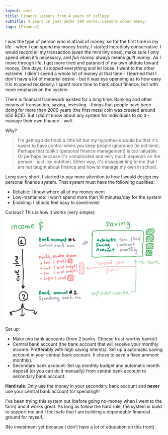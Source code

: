 ```yaml
---
layout: post
title: Finance lessons from 4 years of college 
subtitle: 4 years in just under 500 words. Lessons about money.
tags: [Finance]
---
```


I was the type of person who is afraid of money, so for the first time in my life - when I can spend my money freely, I started incredibly conservative. I would record all my transaction (even the mini tiny ones), make sure I only spend when it's necessary, and *fun money* always means *guilt money*. As I move through life, I get more tired and paranoid of my own attitute toward money. One days, I stopped everything and let loose. I went to the other extreme. I didn't spend a whole lot of money at that time - I learned that I don't have a lot of material desire - but it was eye openning as to how easy it is to spend recklessly. I spent more time to think about finance, but with more emphasis on the system. 

There is financial framework existed for a long time. Banking and other means of transaction, saving, investing - things that people have been doing for more than 2000 years (the first metal coin was created around 650 BCE). But I didn't know about any system for individuals to do it - manage their own finance - well. 

Why?

> I'm getting side track a little bit but my hypothesis would be that it's easier to have control when you keep people ignorance (in old time). Perhaps that toolkit (personal finance management) is too valuable. Or perhaps because it's complicated and very much depends on the person - just like nutrition. Either way, it's dissapointing to me that I am not taught about finance and how to manage my own in school.

Long story short, I started to pay more attention to how I would design my personal finance system. That system must have the following qualities:
- Reliable: I know where all of my money went
- Low-mantaince: I won't spend more than 10 minutes/day for the system
- Enabling: I should feel easy to save/invest 

Curious? This is how it works (very simple):
![Simple finance framework](../assets/fin_model.svg)
<!-- <img src="../assets/fin_model.svg" alt="Simple finance framework"/> -->
<!-- <img src="../assets/fin_model.svg" alt="Simple finance framework"/> -->
<!-- <img src="{{ site.baseurl }}/assets/fin_model.svg" alt="Simple finance framework"/> -->


Set up:
- Make two bank accounts (from 2 banks. Choose trust-worthy banks!).
- Central bank account (the bank account that will receive your monthly income. Prefferably with high saving intersts): Set up a automatic saving account in your central bank account. (I chose to save a fixed ammont monthly).
- Secondary bank account: Set up monthly budget and automatic month deposit (or you can do it manually) from central bank account to secondary bank account.

**Hard rule**: Only use the money in your secondary bank account and **never** use your central bank account for spending!!!

I've been trying this system out (before going no-money when I went to the farm) and it works great. As long as follow the hard rule, the system is build to support me and I feel safe that I am building a dependable financial ground for myself. 

(No investment yet because I don't have a lot of education on this front).

